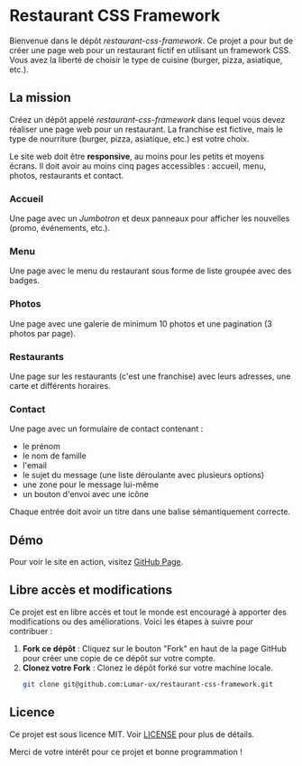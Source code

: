 # Restaurant CSS Framework

Bienvenue dans le dépôt *restaurant-css-framework*. Ce projet a pour but de créer une page web pour un restaurant fictif en utilisant un framework CSS. Vous avez la liberté de choisir le type de cuisine (burger, pizza, asiatique, etc.). 

## La mission

Créez un dépôt appelé *restaurant-css-framework* dans lequel vous devez réaliser une page web pour un restaurant. La franchise est fictive, mais le type de nourriture (burger, pizza, asiatique, etc.) est votre choix.

Le site web doit être **responsive**, au moins pour les petits et moyens écrans. Il doit avoir au moins cinq pages accessibles : accueil, menu, photos, restaurants et contact.

### Accueil

Une page avec un *Jumbotron* et deux panneaux pour afficher les nouvelles (promo, événements, etc.).

### Menu

Une page avec le menu du restaurant sous forme de liste groupée avec des badges.

### Photos

Une page avec une galerie de minimum 10 photos et une pagination (3 photos par page).

### Restaurants

Une page sur les restaurants (c'est une franchise) avec leurs adresses, une carte et différents horaires.

### Contact

Une page avec un formulaire de contact contenant :
- le prénom
- le nom de famille
- l'email
- le sujet du message (une liste déroulante avec plusieurs options)
- une zone pour le message lui-même
- un bouton d'envoi avec une icône

Chaque entrée doit avoir un titre dans une balise sémantiquement correcte.

## Démo

Pour voir le site en action, visitez [GitHub Page](LIEN_GITHUB_PAGE).

## Libre accès et modifications

Ce projet est en libre accès et tout le monde est encouragé à apporter des modifications ou des améliorations. Voici les étapes à suivre pour contribuer :

1. **Fork ce dépôt** : Cliquez sur le bouton "Fork" en haut de la page GitHub pour créer une copie de ce dépôt sur votre compte.
2. **Clonez votre Fork** : Clonez le dépôt forké sur votre machine locale.
   ```bash
   git clone git@github.com:Lumar-ux/restaurant-css-framework.git
## Licence

Ce projet est sous licence MIT. Voir [LICENSE](https://opensource.org/license/mit) pour plus de détails.

Merci de votre intérêt pour ce projet et bonne programmation !
